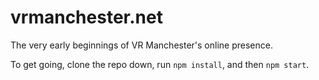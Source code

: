 # vrmanchester.net
The very early beginnings of VR Manchester's online presence.

To get going, clone the repo down, run `npm install`, and then `npm start`.
